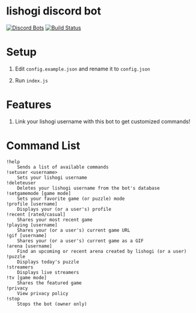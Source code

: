 # lishogi discord bot
[![Discord Bots](https://discordbots.org/api/widget/status/842330057841049600.svg)](https://discordbots.org/bot/842330057841049600)
[![Build Status](https://github.com/ddugovic/lishogi-discord/workflows/Node.js%20CI/badge.svg)](https://github.com/ddugovic/lishogi-discord/actions?query=workflow%3A%22Node.js+CI%22)

# Setup

1. Edit `config.example.json` and rename it to `config.json`

2. Run `index.js`

# Features

1. Link your lishogi username with this bot to get customized commands!

# Command List
```
!help
    Sends a list of available commands
!setuser <username>
    Sets your lishogi username
!deleteuser
    Deletes your lishogi username from the bot's database
!setgamemode [game mode]
    Sets your favorite game (or puzzle) mode
!profile [username]
    Displays your (or a user's) profile
!recent [rated/casual]
    Shares your most recent game
!playing [username]
    Shares your (or a user's) current game URL
!gif [username]
    Shares your (or a user's) current game as a GIF
!arena [username]
    Find an upcoming or recent arena created by lishogi (or a user)
!puzzle
    Displays today's puzzle
!streamers
    Displays live streamers
!tv [game mode]
    Shares the featured game
!privacy
    View privacy policy
!stop
    Stops the bot (owner only)
```
